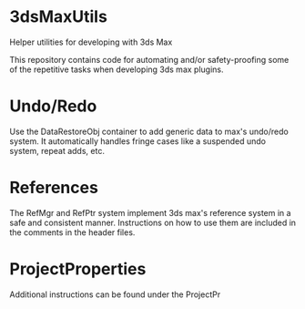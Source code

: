 3dsMaxUtils
===========

Helper utilities for developing with 3ds Max


This repository contains code for automating and/or safety-proofing some of the repetitive tasks when developing 3ds max plugins.

Undo/Redo
=========

Use the DataRestoreObj container to add generic data to max's undo/redo system.  It automatically handles fringe cases like a suspended undo system, repeat adds, etc.

References
==========

The RefMgr and RefPtr system implement 3ds max's reference system in a safe and consistent manner.  Instructions on how to use them are included in the comments in the header files.


ProjectProperties
=================

Additional instructions can be found under the ProjectPr
